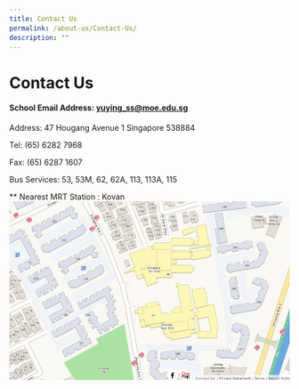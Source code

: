 ```yaml
---
title: Contact Us
permalink: /about-us/Contact-Us/
description: ""
---
```

Contact Us
==========

#### School Email Address: yuying_ss@moe.edu.sg


Address: 47 Hougang Avenue 1 Singapore 538884  
  
Tel: (65) 6282 7968

Fax: (65) 6287 1607

Bus Services: 53, 53M, 62, 62A, 113, 113A, 115

\*\* Nearest MRT Station : Kovan
![School map](/images/Yuying-map.jpeg)